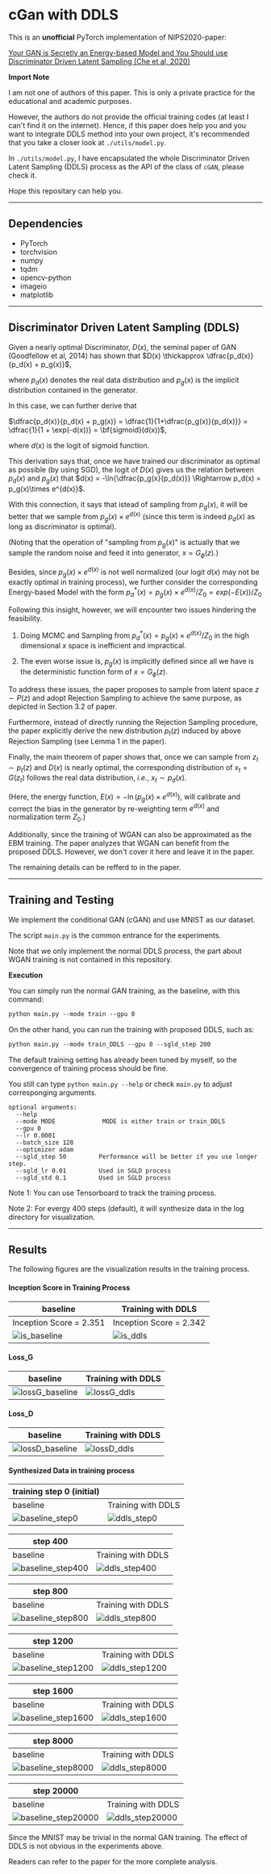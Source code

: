 # cGan with DDLS

This is an **unofficial** PyTorch implementation of NIPS2020-paper: 

[Your GAN is Secretly an Energy-based Model and You Should use Discriminator Driven Latent Sampling (Che et al, 2020)](https://arxiv.org/abs/2003.06060)

**Import Note**

I am not one of authors of this paper. This is only a private practice for the educational and academic purposes.

However, the authors do not provide the official training codes (at least I can't find it on the internet). Hence, if this paper does help you and you want to integrate DDLS method into your own project, it's recommended that you take a closer look at `./utils/model.py`.

In `./utils/model.py`, I have encapsulated the whole Discriminator Driven Latent Sampling (DDLS) process as the API of the class of `cGAN`, please check it.

Hope this repositary can help you.


---------------------------------------------------------------------------
## Dependencies

* PyTorch
* torchvision
* numpy
* tqdm
* opencv-python
* imageio
* matplotlib

---------------------------------------------------------------------------
## Discriminator Driven Latent Sampling (DDLS)

Given a nearly optimal Discriminator, $D(x)$, the seminal paper of GAN (Goodfellow et al, 2014) has shown that $D(x) \thickapprox \dfrac{p_d(x)}{p_d(x) + p_g(x)}$,

where $p_d(x)$ denotes the real data distribution and $p_g(x)$ is the implicit distribution contained in the generator.

In this case, we can further derive that 

$\dfrac{p_d(x)}{p_d(x) + p_g(x)} = \dfrac{1}{1+\dfrac{p_g(x)}{p_d(x)}} = \dfrac{1}{1 + \exp(-d(x))} = \bf{sigmoid}(d(x))$, 

where $d(x)$ is the logit of sigmoid function.

This derivation says that, once we have trained our discriminator as optimal as possible (by using SGD), the logit of $D(x)$ gives us the relation between $p_d(x)$ and $p_g(x)$ that $d(x) = -\ln{\dfrac{p_g(x}{p_d(x)}} \Rightarrow p_d(x) = p_g(x)\times e^{d(x)}$.

With this connection, it says that istead of sampling from $p_g(x)$, it will be better that we sample from $p_g(x)\times e^{d(x)}$ (since this term is indeed $p_d(x)$ as long as discriminator is optimal). 

(Noting that the operation of "sampling from $p_g(x)$" is actually that we sample the random noise and feed it into generator, $x = G_\phi(z)$.)

Besides, since $p_g(x)\times e^{d(x)}$ is not well normalized (our logit $d(x)$ may not be exactly optimal in training process), we further consider the corresponding Energy-based Model with the form $p^*_{d}(x) = p_g(x)\times e^{d(x)} / Z_{0} = exp(-E(x)) / Z_0$

Following this insight, however, we will encounter two issues hindering the feasibility.

1. Doing MCMC and Sampling from $p^{*}_d(x) = p_g(x) \times e^{d(x)} / Z_{0}$ in the high dimensional $x$ space is inefficient and impractical.

2. The even worse issue is, $p_g(x)$ is implicitly defined since all we have is the deterministic function form of $x = G_\phi(z)$.

To address these issues, the paper proposes to sample from latent space $z \sim P(z)$ and adopt Rejection Sampling to achieve the same purpose, as depicted in Section 3.2 of paper.

Furthermore, instead of directly running the Rejection Sampling procedure, the paper explicitly derive the new distribution $p_t(z)$ induced by above Rejection Sampling (see Lemma 1 in the paper).

Finally, the main theorem of paper shows that, once we can sample from $z_t\sim p_t(z)$ and $D(x)$ is nearly optimal, the corresponding distribution of $x_t = G(z_t)$ follows the real data distribution, *i.e.*, $x_t \sim p_d(x)$.

(Here, the energy function, $E(x) = - \ln{(p_g(x)\times e^{d(x)})}$, will calibrate and correct the bias in the generator by re-weighting term $e^{d(x)}$ and normalization term $Z_0$.)

Additionally, since the training of WGAN can also be approximated as the EBM training. The paper analyzes that WGAN can benefit from the proposed DDLS. However, we don't cover it here and leave it in the paper.

The remaining details can be refferd to in the paper.

---------------------------------------------------------------------------
## Training and Testing

We implement the conditional GAN (cGAN) and use MNIST as our dataset.

The script `main.py` is the common entrance for the experiments.

Note that we only implement the normal DDLS process, the part about WGAN training is not contained in this repository.

**Execution**

You can simply run the normal GAN training, as the baseline, with this command:

```markdown
python main.py --mode train --gpu 0
```

On the other hand, you can run the training with proposed DDLS, such as:

```markdown
python main.py --mode train_DDLS --gpu 0 --sgld_step 200
```

The default training setting has already been tuned by myself, so the convergence of training process should be fine.

You still can type `python main.py --help` or check `main.py` to adjust corresponging arguments.

```
optional arguments:
  --help          
  --mode MODE             MODE is either train or train_DDLS
  --gpu 0       
  --lr 0.0001          
  --batch_size 128   
  --optimizer adam
  --sgld_step 50         Performance will be better if you use longer step.
  --sgld_lr 0.01         Used in SGLD process
  --sgld_std 0.1         Used in SGLD process
```

Note 1: You can use Tensorboard to track the training process.

Note 2: For evergy 400 steps (default), it will synthesize data in the log directory for visualization.


---------------------------------------------------------------------------
## Results


The following figures are the visualization results in the training process.

#### Inception Score in Training Process
| baseline | Training with DDLS|
| ---------- | ---------- |
| Inception Score = 2.351 | Inception Score = 2.342 |
| ![is_baseline](assets/baseline/inception_score.png)| ![is_ddls](assets/DDLS/inception_score.png)|

#### Loss_G
| baseline | Training with DDLS|
| ---------- | ---------- |
| ![lossG_baseline](assets/baseline/loss_G.png)| ![lossG_ddls](assets/DDLS/loss_G.png)|

#### Loss_D
| baseline | Training with DDLS|
| ---------- | ---------- |
| ![lossD_baseline](assets/baseline/loss_D.png)| ![lossD_ddls](assets/DDLS/loss_D.png)|

#### Synthesized Data in training process

| training step 0 (initial)||
| ---------- |--------------|
| baseline | Training with DDLS|
| ![baseline_step0](assets/baseline/_train_logging/sampled_image_00000001.png)| ![ddls_step0](assets/DDLS/_train_logging/sampled_image_00000001.png)|

| step 400||
| ---------- |--------------|
| baseline | Training with DDLS|
| ![baseline_step400](assets/baseline/_train_logging/sampled_image_00000401.png)| ![ddls_step400](assets/DDLS/_train_logging/sampled_image_00000401.png)|

| step 800||
| ---------- |--------------|
| baseline | Training with DDLS|
| ![baseline_step800](assets/baseline/_train_logging/sampled_image_00000801.png)| ![ddls_step800](assets/DDLS/_train_logging/sampled_image_00000801.png)|

| step 1200||
| ---------- |--------------|
| baseline | Training with DDLS|
| ![baseline_step1200](assets/baseline/_train_logging/sampled_image_00001201.png)| ![ddls_step1200](assets/DDLS/_train_logging/sampled_image_00001201.png)|

| step 1600||
| ---------- |--------------|
| baseline | Training with DDLS|
| ![baseline_step1600](assets/baseline/_train_logging/sampled_image_00001601.png)| ![ddls_step1600](assets/DDLS/_train_logging/sampled_image_00001601.png)|

| step 8000||
| ---------- |--------------|
| baseline | Training with DDLS|
| ![baseline_step8000](assets/baseline/_train_logging/sampled_image_00008001.png)| ![ddls_step8000](assets/DDLS/_train_logging/sampled_image_00008001.png)|

| step 20000||
| ---------- |--------------|
| baseline | Training with DDLS|
| ![baseline_step20000](assets/baseline/_train_logging/sampled_image_00020001.png)| ![ddls_step20000](assets/DDLS/_train_logging/sampled_image_00020001.png)|

Since the MNIST may be trivial in the normal GAN training. The effect of DDLS is not obvious in the experiments above. 

Readers can refer to the paper for the more complete analysis.
